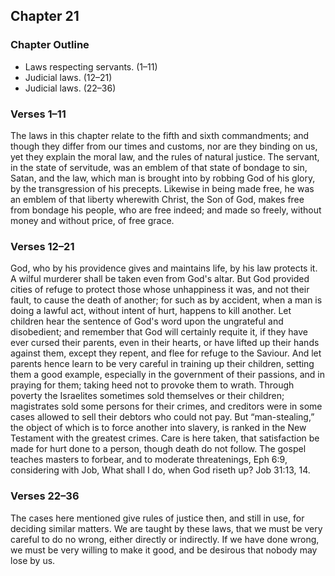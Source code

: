 ## Chapter 21

### Chapter Outline

- Laws respecting servants. (1–11)
- Judicial laws. (12–21)
- Judicial laws. (22–36)

### Verses 1–11

The laws in this chapter relate to the fifth and sixth commandments; and though they differ from our times and customs, nor are they binding on us, yet they explain the moral law, and the rules of natural justice. The servant, in the state of servitude, was an emblem of that state of bondage to sin, Satan, and the law, which man is brought into by robbing God of his glory, by the transgression of his precepts. Likewise in being made free, he was an emblem of that liberty wherewith Christ, the Son of God, makes free from bondage his people, who are free indeed; and made so freely, without money and without price, of free grace.

### Verses 12–21

God, who by his providence gives and maintains life, by his law protects it. A wilful murderer shall be taken even from God's altar. But God provided cities of refuge to protect those whose unhappiness it was, and not their fault, to cause the death of another; for such as by accident, when a man is doing a lawful act, without intent of hurt, happens to kill another. Let children hear the sentence of God's word upon the ungrateful and disobedient; and remember that God will certainly requite it, if they have ever cursed their parents, even in their hearts, or have lifted up their hands against them, except they repent, and flee for refuge to the Saviour. And let parents hence learn to be very careful in training up their children, setting them a good example, especially in the government of their passions, and in praying for them; taking heed not to provoke them to wrath. Through poverty the Israelites sometimes sold themselves or their children; magistrates sold some persons for their crimes, and creditors were in some cases allowed to sell their debtors who could not pay. But “man-stealing,” the object of which is to force another into slavery, is ranked in the New Testament with the greatest crimes. Care is here taken, that satisfaction be made for hurt done to a person, though death do not follow. The gospel teaches masters to forbear, and to moderate threatenings, Eph 6:9, considering with Job, What shall I do, when God riseth up? Job 31:13, 14.

### Verses 22–36

The cases here mentioned give rules of justice then, and still in use, for deciding similar matters. We are taught by these laws, that we must be very careful to do no wrong, either directly or indirectly. If we have done wrong, we must be very willing to make it good, and be desirous that nobody may lose by us.

